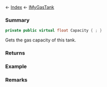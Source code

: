 ← [Index](Api-Index) ← [IMyGasTank](Sandbox.ModAPI.Ingame.IMyGasTank)

### Summary

```csharp
private public virtual float Capacity { ; }
```

Gets the gas capacity of this tank.

### Returns

### Example

### Remarks

